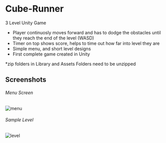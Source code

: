 # Cube-Runner
3 Level Unity Game
- Player continuosly moves forward and has to dodge the obstacles until they reach the end of the level (WASD)
- Timer on top shows score, helps to time out how far into level they are
- Simple menu, and short level designs
- First complete game created in Unity


*zip folders in Library and Assets Folders need to be unzipped

## Screenshots
###### Menu Screen
![menu](https://user-images.githubusercontent.com/65369162/132938993-8b4290f3-6aa6-43f7-95d6-fb04330f2652.PNG)


###### Sample Level
![level](https://user-images.githubusercontent.com/65369162/132938997-e06ac0a8-b5a8-4946-9426-57c54d52a5e3.PNG)

